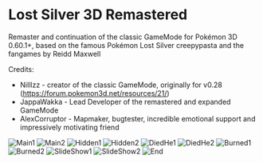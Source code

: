 # Lost Silver 3D Remastered
Remaster and continuation of the classic GameMode for Pokémon 3D 0.60.1+, based on the famous Pokémon Lost Silver creepypasta and the fangames by Reidd Maxwell

Credits:
* Nilllzz - creator of the classic GameMode, originally for v0.28 (https://forum.pokemon3d.net/resources/21/)
* JappaWakka - Lead Developer of the remastered and expanded GameMode
* AlexCorruptor - Mapmaker, bugtester, incredible emotional support and impressively motivating friend


![Main1](https://github.com/JappaWakka/LostSilver3DRemastered/assets/31563291/5cf0659b-8466-46bf-8291-e6d198485b09)
![Main2](https://github.com/JappaWakka/LostSilver3DRemastered/assets/31563291/13c97014-6db6-4f2f-ae4f-bf19670b1818)
![Hidden1](https://github.com/JappaWakka/LostSilver3DRemastered/assets/31563291/882d35d2-7b20-4dbe-b4b6-41a2c89ada0f)
![Hidden2](https://github.com/JappaWakka/LostSilver3DRemastered/assets/31563291/c338440e-0676-426b-9f6d-8e3c99e63630)
![DiedHe1](https://github.com/JappaWakka/LostSilver3DRemastered/assets/31563291/6be88957-a21d-4373-8679-7e4e48924ab5)
![DiedHe2](https://github.com/JappaWakka/LostSilver3DRemastered/assets/31563291/08edd05d-15d9-4df0-a15f-f55bab3e0159)
![Burned1](https://github.com/JappaWakka/LostSilver3DRemastered/assets/31563291/6274b4fe-5f08-4897-8a1e-56c02190958d)
![Burned2](https://github.com/JappaWakka/LostSilver3DRemastered/assets/31563291/b40ca84d-9d0e-4478-83d8-404f51ed1f7c)
![SlideShow1](https://github.com/JappaWakka/LostSilver3DRemastered/assets/31563291/a84e2455-34c7-4cf1-bb78-390bbec21da4)
![SlideShow2](https://github.com/JappaWakka/LostSilver3DRemastered/assets/31563291/09fd2cc6-479c-43af-87c3-8c907dee5731)
![End](https://github.com/JappaWakka/LostSilver3DRemastered/assets/31563291/79add1d9-8807-4425-9cda-464344431c2b)
